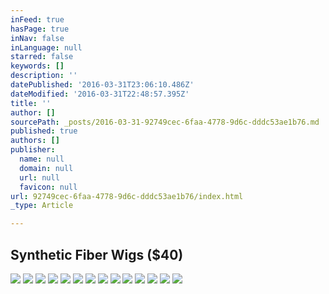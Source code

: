 ```yaml
---
inFeed: true
hasPage: true
inNav: false
inLanguage: null
starred: false
keywords: []
description: ''
datePublished: '2016-03-31T23:06:10.486Z'
dateModified: '2016-03-31T22:48:57.395Z'
title: ''
author: []
sourcePath: _posts/2016-03-31-92749cec-6faa-4778-9d6c-dddc53ae1b76.md
published: true
authors: []
publisher:
  name: null
  domain: null
  url: null
  favicon: null
url: 92749cec-6faa-4778-9d6c-dddc53ae1b76/index.html
_type: Article

---
```

## Synthetic Fiber Wigs ($40)
![](https://the-grid-user-content.s3-us-west-2.amazonaws.com/f8b92e0e-0dea-4f96-85e2-37e20c1c9ddf.jpg)
![](https://the-grid-user-content.s3-us-west-2.amazonaws.com/ff57c5a4-a32d-4077-a991-f0c36df31443.jpg)
![](https://the-grid-user-content.s3-us-west-2.amazonaws.com/226e8e4b-8ae9-44c1-8a28-f17255efaed8.jpg)
![](https://the-grid-user-content.s3-us-west-2.amazonaws.com/5def6640-607f-4301-b7b2-4d8e50f06ce2.jpg)
![](https://the-grid-user-content.s3-us-west-2.amazonaws.com/49fcf19f-8e1e-4493-8fd2-4fe3f2bbd6ed.jpg)
![](https://the-grid-user-content.s3-us-west-2.amazonaws.com/6b6013ca-2cf3-4501-9441-bd4536388b27.jpg)
![](https://the-grid-user-content.s3-us-west-2.amazonaws.com/b688d84c-7abd-4730-9f39-f9ba6d0766c2.jpg)
![](https://the-grid-user-content.s3-us-west-2.amazonaws.com/2559448d-9185-4077-a6fa-cddfecc56ad8.jpg)
![](https://the-grid-user-content.s3-us-west-2.amazonaws.com/7cbd8010-dd8d-4665-8b96-ae12066bc749.jpg)
![](https://the-grid-user-content.s3-us-west-2.amazonaws.com/bc2583b7-bf51-4968-a8e8-adecf3f0e3f5.jpg)
![](https://the-grid-user-content.s3-us-west-2.amazonaws.com/3c2c7343-cba1-46e1-b2c6-1bbd6a71b2b3.jpg)
![](https://the-grid-user-content.s3-us-west-2.amazonaws.com/42ff133c-d748-408c-9c51-592d70790ca2.jpg)
![](https://the-grid-user-content.s3-us-west-2.amazonaws.com/8aa1a3af-2fc7-4ca5-af94-047293c71e88.jpg)
![](https://the-grid-user-content.s3-us-west-2.amazonaws.com/5eba167c-1d89-41bf-a971-90087b3f215d.jpg)